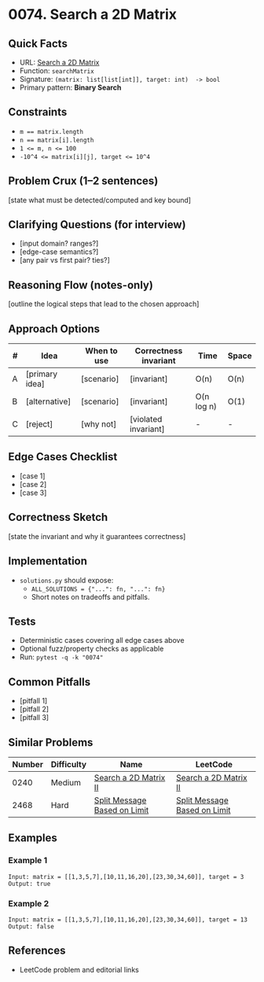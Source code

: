 # 0074. Search a 2D Matrix

## Quick Facts

- URL: [Search a 2D Matrix](https://leetcode.com/problems/search-a-2d-matrix/)
- Function: `searchMatrix`
- Signature: `(matrix: list[list[int]], target: int)  -> bool`
- Primary pattern: **Binary Search**

## Constraints

- `m == matrix.length`
- `n == matrix[i].length`
- `1 <= m, n <= 100`
- `-10^4 <= matrix[i][j], target <= 10^4`

## Problem Crux (1–2 sentences)

[state what must be detected/computed and key bound]

## Clarifying Questions (for interview)

- [input domain? ranges?]
- [edge-case semantics?]
- [any pair vs first pair? ties?]

## Reasoning Flow (notes-only)

[outline the logical steps that lead to the chosen approach]

## Approach Options

| #   | Idea           | When to use | Correctness invariant | Time       | Space |
| --- | -------------- | ----------- | --------------------- | ---------- | ----- |
| A   | [primary idea] | [scenario]  | [invariant]           | O(n)       | O(n)  |
| B   | [alternative]  | [scenario]  | [invariant]           | O(n log n) | O(1)  |
| C   | [reject]       | [why not]   | [violated invariant]  | -          | -     |

## Edge Cases Checklist

- [case 1]
- [case 2]
- [case 3]

## Correctness Sketch

[state the invariant and why it guarantees correctness]

## Implementation

- `solutions.py` should expose:
    - `ALL_SOLUTIONS = {"...": fn, "...": fn}`
    - Short notes on tradeoffs and pitfalls.

## Tests

- Deterministic cases covering all edge cases above
- Optional fuzz/property checks as applicable
- Run: `pytest -q -k "0074"`

## Common Pitfalls

- [pitfall 1]
- [pitfall 2]
- [pitfall 3]

## Similar Problems

| Number | Difficulty | Name                                                                           | LeetCode                                                                                    |
| ------ | ---------- | ------------------------------------------------------------------------------ | ------------------------------------------------------------------------------------------- |
| 0240   | Medium     | [Search a 2D Matrix II](../0240-search-a-2d-matrix-ii/readme.md)               | [Search a 2D Matrix II](https://leetcode.com/problems/search-a-2d-matrix-ii/)               |
| 2468   | Hard       | [Split Message Based on Limit](../2468-split-message-based-on-limit/readme.md) | [Split Message Based on Limit](https://leetcode.com/problems/split-message-based-on-limit/) |

## Examples

### Example 1

```text
Input: matrix = [[1,3,5,7],[10,11,16,20],[23,30,34,60]], target = 3
Output: true
```

### Example 2

```text
Input: matrix = [[1,3,5,7],[10,11,16,20],[23,30,34,60]], target = 13
Output: false
```

## References

- LeetCode problem and editorial links
